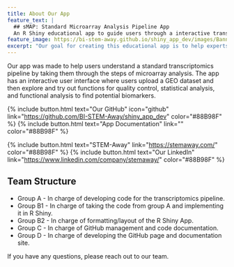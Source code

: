 ```yaml
---
title: About Our App
feature_text: |
  ## sMAP: Standard Microarray Analysis Pipeline App
  An R Shiny educational app to guide users through a interactive transcriptomics pipeline
feature_image: https://bi-stem-away.github.io/shiny_app_dev/images/Banner3.jpg
excerpt: "Our goal for creating this educational app is to help experts and intellectuals easily access the transcriptomics information and data they need. On this web page, users can view the project details via the links on the front page."
---
```


Our app was made to help users understand a standard transcriptomics pipeline by taking them through the steps of microarray analysis. The app has an interactive user interface where users upload a GEO dataset and then explore and try out functions for quality control, statistical analysis, and functional analysis to find potential biomarkers.

{% include button.html text="Our GitHub" icon="github" link="https://github.com/BI-STEM-Away/shiny_app_dev" color="#88B98F" %} {% include button.html text="App Documentation" link="" color="#88B98F" %} 


{% include button.html text="STEM-Away"  link="https://stemaway.com/" color="#88B98F" %} {% include button.html text="Our LinkedIn" link="https://www.linkedin.com/company/stemaway/" color="#88B98F" %}

## Team Structure

- Group A - In charge of developing code for the transcriptomics pipeline.
- Group B1 - In charge of taking the code from group A and implementing it in R Shiny.
- Group B2 - In charge of formatting/layout of the R Shiny App.
- Group C - In charge of GitHub management and code documentation.
- Group D - In charge of developing the GitHub page and documentation site. 

If you have any questions, please reach out to our team.


